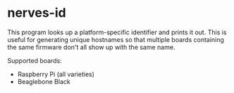 # nerves-id

This program looks up a platform-specific identifier and prints it out. This is
useful for generating unique hostnames so that multiple boards containing the
same firmware don't all show up with the same name.

Supported boards:

  * Raspberry Pi (all varieties)
  * Beaglebone Black

